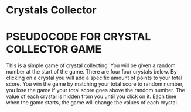 # Crystals Collector
<!-- Display crystals as buttons.

Random number shown at start of the game.

When a crystal is clicked, it should add a specific amount of points to the player's total score.

Game should hide the amount till the player clicks a crystal and update the player's score counter.

The player wins if their score matches the random number shown at the beginning of the game.

The player lose if their score goes above the random number.

The game restarts whenever the player wins or loses.

When game begins again, the player should see a new random number. Also, all crystals will have new hidden values. user score and score counter should reset to zero.

App should show the number of games the player wins and loses.

Game must not be refreshed as means to restart the game.

The random number shown at start of the game should be between 19 - 120.

Each crystal should have a hidden random value between 1 -12. -->

# PSEUDOCODE FOR CRYSTAL COLLECTOR GAME
<!-- Create basic HTML layout for game -->

<!-- Add hidden random value to each crystals between 1 - 12. -->

<!-- Geneate random number between 19 - 120-->

<!-- function to render crystals to page -->

<!-- Function to reset game without having to refresh page -->

<!-- Functions that handles updating the page and displaying win/loss message -->

<!-- Build win/loss display and append it to HTML -->

<!-- Function to add current guess when a crystal is clicked -->

<!-- Create on.click event for the crystals -->

<!-- Create player's score counter -->

This is a simple game of crystal collecting. You will be given a random number at the start of the game.
There are four four crystals below. By clicking on a crystal you will add a specific amount of points to your total score.
You win the game by matching your total score to random number, you lose the game if your total score goes above the random number.
The value of each crystal is hidden from you until you click on it.
Each time when the game starts, the game will change the values of each crystal.